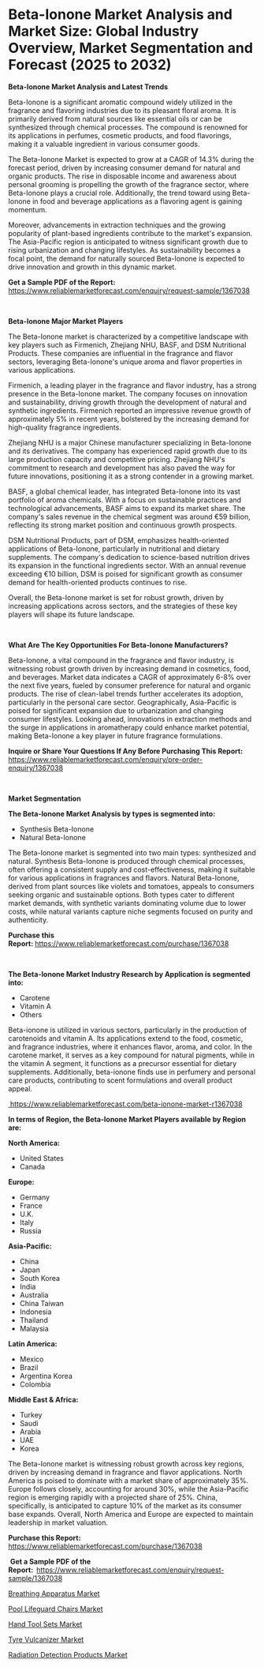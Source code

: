 <p><h1>Beta-Ionone Market Analysis and Market Size: Global Industry Overview, Market Segmentation and Forecast (2025 to 2032)</h1></p><p><strong>Beta-Ionone Market Analysis and Latest Trends</strong></p>
<p><p>Beta-Ionone is a significant aromatic compound widely utilized in the fragrance and flavoring industries due to its pleasant floral aroma. It is primarily derived from natural sources like essential oils or can be synthesized through chemical processes. The compound is renowned for its applications in perfumes, cosmetic products, and food flavorings, making it a valuable ingredient in various consumer goods.</p><p>The Beta-Ionone Market is expected to grow at a CAGR of 14.3% during the forecast period, driven by increasing consumer demand for natural and organic products. The rise in disposable income and awareness about personal grooming is propelling the growth of the fragrance sector, where Beta-Ionone plays a crucial role. Additionally, the trend toward using Beta-Ionone in food and beverage applications as a flavoring agent is gaining momentum.</p><p>Moreover, advancements in extraction techniques and the growing popularity of plant-based ingredients contribute to the market's expansion. The Asia-Pacific region is anticipated to witness significant growth due to rising urbanization and changing lifestyles. As sustainability becomes a focal point, the demand for naturally sourced Beta-Ionone is expected to drive innovation and growth in this dynamic market.</p></p>
<p><strong>Get a Sample PDF of the Report:&nbsp;</strong> <a href="https://www.reliablemarketforecast.com/enquiry/request-sample/1367038?utm_campaign=2886&utm_medium=2&utm_source=Github&utm_content=ia&utm_term=22032025&utm_id=beta-ionone">https://www.reliablemarketforecast.com/enquiry/request-sample/1367038</a></p>
<p>&nbsp;</p>
<p><strong>Beta-Ionone Major Market Players</strong></p>
<p><p>The Beta-Ionone market is characterized by a competitive landscape with key players such as Firmenich, Zhejiang NHU, BASF, and DSM Nutritional Products. These companies are influential in the fragrance and flavor sectors, leveraging Beta-Ionone's unique aroma and flavor properties in various applications.</p><p>Firmenich, a leading player in the fragrance and flavor industry, has a strong presence in the Beta-Ionone market. The company focuses on innovation and sustainability, driving growth through the development of natural and synthetic ingredients. Firmenich reported an impressive revenue growth of approximately 5% in recent years, bolstered by the increasing demand for high-quality fragrance ingredients.</p><p>Zhejiang NHU is a major Chinese manufacturer specializing in Beta-Ionone and its derivatives. The company has experienced rapid growth due to its large production capacity and competitive pricing. Zhejiang NHU's commitment to research and development has also paved the way for future innovations, positioning it as a strong contender in a growing market.</p><p>BASF, a global chemical leader, has integrated Beta-Ionone into its vast portfolio of aroma chemicals. With a focus on sustainable practices and technological advancements, BASF aims to expand its market share. The company's sales revenue in the chemical segment was around €59 billion, reflecting its strong market position and continuous growth prospects.</p><p>DSM Nutritional Products, part of DSM, emphasizes health-oriented applications of Beta-Ionone, particularly in nutritional and dietary supplements. The company's dedication to science-based nutrition drives its expansion in the functional ingredients sector. With an annual revenue exceeding €10 billion, DSM is poised for significant growth as consumer demand for health-oriented products continues to rise.</p><p>Overall, the Beta-Ionone market is set for robust growth, driven by increasing applications across sectors, and the strategies of these key players will shape its future landscape.</p></p>
<p>&nbsp;</p>
<p><strong>What Are The Key Opportunities For Beta-Ionone Manufacturers?</strong></p>
<p><p>Beta-Ionone, a vital compound in the fragrance and flavor industry, is witnessing robust growth driven by increasing demand in cosmetics, food, and beverages. Market data indicates a CAGR of approximately 6-8% over the next five years, fueled by consumer preference for natural and organic products. The rise of clean-label trends further accelerates its adoption, particularly in the personal care sector. Geographically, Asia-Pacific is poised for significant expansion due to urbanization and changing consumer lifestyles. Looking ahead, innovations in extraction methods and the surge in applications in aromatherapy could enhance market potential, making Beta-Ionone a key player in future fragrance formulations.</p></p>
<p><strong>Inquire or Share Your Questions If Any Before Purchasing This Report:</strong> <a href="https://www.reliablemarketforecast.com/enquiry/pre-order-enquiry/1367038?utm_campaign=2886&utm_medium=2&utm_source=Github&utm_content=ia&utm_term=22032025&utm_id=beta-ionone">https://www.reliablemarketforecast.com/enquiry/pre-order-enquiry/1367038</a></p>
<p>&nbsp;</p>
<p><strong>Market Segmentation</strong></p>
<p><strong>The Beta-Ionone Market Analysis by types is segmented into:</strong></p>
<p><ul><li>Synthesis Beta-Ionone</li><li>Natural Beta-Ionone</li></ul></p>
<p><p>The Beta-Ionone market is segmented into two main types: synthesized and natural. Synthesis Beta-Ionone is produced through chemical processes, often offering a consistent supply and cost-effectiveness, making it suitable for various applications in fragrances and flavors. Natural Beta-Ionone, derived from plant sources like violets and tomatoes, appeals to consumers seeking organic and sustainable options. Both types cater to different market demands, with synthetic variants dominating volume due to lower costs, while natural variants capture niche segments focused on purity and authenticity.</p></p>
<p><strong>Purchase this Report:&nbsp;</strong><a href="https://www.reliablemarketforecast.com/purchase/1367038?utm_campaign=2886&utm_medium=2&utm_source=Github&utm_content=ia&utm_term=22032025&utm_id=beta-ionone">https://www.reliablemarketforecast.com/purchase/1367038</a></p>
<p>&nbsp;</p>
<p><strong>The Beta-Ionone Market Industry Research by Application is segmented into:</strong></p>
<p><ul><li>Carotene</li><li>Vitamin A</li><li>Others</li></ul></p>
<p><p>Beta-ionone is utilized in various sectors, particularly in the production of carotenoids and vitamin A. Its applications extend to the food, cosmetic, and fragrance industries, where it enhances flavor, aroma, and color. In the carotene market, it serves as a key compound for natural pigments, while in the vitamin A segment, it functions as a precursor essential for dietary supplements. Additionally, beta-ionone finds use in perfumery and personal care products, contributing to scent formulations and overall product appeal.</p></p>
<p><a href="https://www.reliablemarketforecast.com/beta-ionone-market-r1367038?utm_campaign=2886&utm_medium=2&utm_source=Github&utm_content=ia&utm_term=22032025&utm_id=beta-ionone">&nbsp;https://www.reliablemarketforecast.com/beta-ionone-market-r1367038</a></p>
<p><strong>In terms of Region, the Beta-Ionone Market Players available by Region are:</strong></p>
<p>
    <p> <strong> North America: </strong>
        <ul>
            <li>United States</li>
            <li>Canada</li>
        </ul>
        </p> 
    <p> <strong> Europe: </strong>
        <ul>
            <li>Germany</li>
            <li>France</li>
            <li>U.K.</li>
            <li>Italy</li>
            <li>Russia</li>
        </ul>
        </p> 
    <p> <strong> Asia-Pacific: </strong>
        <ul>
            <li>China</li>
            <li>Japan</li>
            <li>South Korea</li>
            <li>India</li>
            <li>Australia</li>
            <li>China Taiwan</li>
            <li>Indonesia</li>
            <li>Thailand</li>
            <li>Malaysia</li>
        </ul>
        </p> 
    <p> <strong> Latin America: </strong>
        <ul>
            <li>Mexico</li>
            <li>Brazil</li>
            <li>Argentina Korea</li>
            <li>Colombia</li>
        </ul>
        </p> 
    <p> <strong> Middle East & Africa: </strong>
        <ul>
            <li>Turkey</li>
            <li>Saudi</li>
            <li>Arabia</li>
            <li>UAE</li>
            <li>Korea</li>
        </ul>
    </p>
    </p>
<p><p>The Beta-Ionone market is witnessing robust growth across key regions, driven by increasing demand in fragrance and flavor applications. North America is poised to dominate with a market share of approximately 35%. Europe follows closely, accounting for around 30%, while the Asia-Pacific region is emerging rapidly with a projected share of 25%. China, specifically, is anticipated to capture 10% of the market as its consumer base expands. Overall, North America and Europe are expected to maintain leadership in market valuation.</p></p>
<p><strong>Purchase this Report: </strong><a href="https://www.reliablemarketforecast.com/purchase/1367038?utm_campaign=2886&utm_medium=2&utm_source=Github&utm_content=ia&utm_term=22032025&utm_id=beta-ionone">https://www.reliablemarketforecast.com/purchase/1367038</a></p>
<p>&nbsp;<strong>Get a Sample PDF of the Report:&nbsp;&nbsp;</strong><a href="https://www.reliablemarketforecast.com/enquiry/request-sample/1367038?utm_campaign=2886&utm_medium=2&utm_source=Github&utm_content=ia&utm_term=22032025&utm_id=beta-ionone">https://www.reliablemarketforecast.com/enquiry/request-sample/1367038</a></p>
<p><strong></strong></p>
<p><p><a href="https://www.linkedin.com/pulse/trends-breathing-apparatus-market-2025-2032-expected-growth-jvgye?utm_campaign=2886&utm_medium=2&utm_source=Github&utm_content=ia&utm_term=22032025&utm_id=beta-ionone">Breathing Apparatus Market</a></p><p><a href="https://www.linkedin.com/pulse/pool-lifeguard-chairs-market-report-in-depth-analysis-global-n6joe?utm_campaign=2886&utm_medium=2&utm_source=Github&utm_content=ia&utm_term=22032025&utm_id=beta-ionone">Pool Lifeguard Chairs Market</a></p><p><a href="https://www.linkedin.com/pulse/forecasting-growth-hand-tool-sets-market-2025-2032-lyw6e?utm_campaign=2886&utm_medium=2&utm_source=Github&utm_content=ia&utm_term=22032025&utm_id=beta-ionone">Hand Tool Sets Market</a></p><p><a href="https://www.linkedin.com/pulse/tyre-vulcanizer-market-report-based-its-anticipated-82-cagr-f016e?utm_campaign=2886&utm_medium=2&utm_source=Github&utm_content=ia&utm_term=22032025&utm_id=beta-ionone">Tyre Vulcanizer Market</a></p><p><a href="https://www.linkedin.com/pulse/radiation-detection-products-market-analysis-offering-insights-fiy8e?utm_campaign=2886&utm_medium=2&utm_source=Github&utm_content=ia&utm_term=22032025&utm_id=beta-ionone">Radiation Detection Products Market</a></p></p>